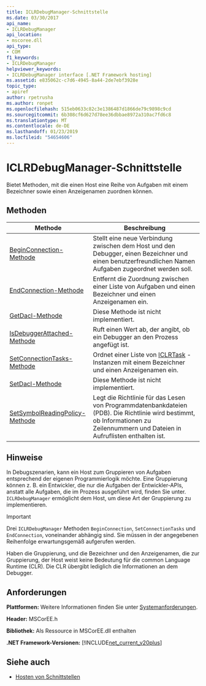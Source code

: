 ```yaml
---
title: ICLRDebugManager-Schnittstelle
ms.date: 03/30/2017
api_name:
- ICLRDebugManager
api_location:
- mscoree.dll
api_type:
- COM
f1_keywords:
- ICLRDebugManager
helpviewer_keywords:
- ICLRDebugManager interface [.NET Framework hosting]
ms.assetid: e835062c-c7d6-4945-8a44-2de7ebf3928e
topic_type:
- apiref
author: rpetrusha
ms.author: ronpet
ms.openlocfilehash: 515eb0633c82c3e1386487d1866de79c9898c9cd
ms.sourcegitcommit: 6b308cf6d627d78ee36dbbae8972a310ac7fd6c8
ms.translationtype: MT
ms.contentlocale: de-DE
ms.lasthandoff: 01/23/2019
ms.locfileid: "54654606"
---
```

# <a name="iclrdebugmanager-interface"></a>ICLRDebugManager-Schnittstelle
Bietet Methoden, mit die einen Host eine Reihe von Aufgaben mit einem Bezeichner sowie einen Anzeigenamen zuordnen können.  
  
## <a name="methods"></a>Methoden  
  
|Methode|Beschreibung|  
|------------|-----------------|  
|[BeginConnection-Methode](../../../../docs/framework/unmanaged-api/hosting/iclrdebugmanager-beginconnection-method.md)|Stellt eine neue Verbindung zwischen dem Host und den Debugger, einen Bezeichner und einen benutzerfreundlichen Namen Aufgaben zugeordnet werden soll.|  
|[EndConnection-Methode](../../../../docs/framework/unmanaged-api/hosting/iclrdebugmanager-endconnection-method.md)|Entfernt die Zuordnung zwischen einer Liste von Aufgaben und einen Bezeichner und einen Anzeigenamen ein.|  
|[GetDacl-Methode](../../../../docs/framework/unmanaged-api/hosting/iclrdebugmanager-getdacl-method.md)|Diese Methode ist nicht implementiert.|  
|[IsDebuggerAttached-Methode](../../../../docs/framework/unmanaged-api/hosting/iclrdebugmanager-isdebuggerattached-method.md)|Ruft einen Wert ab, der angibt, ob ein Debugger an den Prozess angefügt ist.|  
|[SetConnectionTasks-Methode](../../../../docs/framework/unmanaged-api/hosting/iclrdebugmanager-setconnectiontasks-method.md)|Ordnet einer Liste von [ICLRTask](../../../../docs/framework/unmanaged-api/hosting/iclrtask-interface.md) -Instanzen mit einem Bezeichner und einen Anzeigenamen ein.|  
|[SetDacl-Methode](../../../../docs/framework/unmanaged-api/hosting/iclrdebugmanager-setdacl-method.md)|Diese Methode ist nicht implementiert.|  
|[SetSymbolReadingPolicy-Methode](../../../../docs/framework/unmanaged-api/hosting/iclrdebugmanager-setsymbolreadingpolicy-method.md)|Legt die Richtlinie für das Lesen von Programmdatenbankdateien (PDB). Die Richtlinie wird bestimmt, ob Informationen zu Zeilennummern und Dateien in Aufruflisten enthalten ist.|  
  
## <a name="remarks"></a>Hinweise  
 In Debugszenarien, kann ein Host zum Gruppieren von Aufgaben entsprechend der eigenen Programmierlogik möchte. Eine Gruppierung können z. B. ein Entwickler, die nur die Aufgaben der Entwickler-APIs, anstatt alle Aufgaben, die im Prozess ausgeführt wird, finden Sie unter. `ICLRDebugManager` ermöglicht dem Host, um diese Art der Gruppierung zu implementieren.  
  
> [!IMPORTANT]
>  Drei `ICLRDebugManager` Methoden `BeginConnection`, `SetConnectionTasks` und `EndConnection`, voneinander abhängig sind. Sie müssen in der angegebenen Reihenfolge erwartungsgemäß aufgerufen werden.  
  
 Haben die Gruppierung, und die Bezeichner und den Anzeigenamen, die zur Gruppierung, der Host weist keine Bedeutung für die common Language Runtime (CLR). Die CLR übergibt lediglich die Informationen an dem Debugger.  
  
## <a name="requirements"></a>Anforderungen  
 **Plattformen:** Weitere Informationen finden Sie unter [Systemanforderungen](../../../../docs/framework/get-started/system-requirements.md).  
  
 **Header:** MSCorEE.h  
  
 **Bibliothek:** Als Ressource in MSCorEE.dll enthalten  
  
 **.NET Framework-Versionen:** [!INCLUDE[net_current_v20plus](../../../../includes/net-current-v20plus-md.md)]  
  
## <a name="see-also"></a>Siehe auch
- [Hosten von Schnittstellen](../../../../docs/framework/unmanaged-api/hosting/hosting-interfaces.md)
